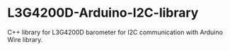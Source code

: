# L3G4200D-Arduino-I2C-library
C++ library for L3G4200D barometer for I2C communication with Arduino Wire library.

